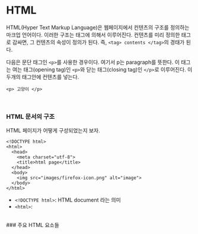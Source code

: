 # HTML


HTML(Hyper Text Markup Language)은 웹페이지에서 컨텐츠의 구조를 정의하는 마크업 언어이다. 이러한 구조는 태그에 의해서 이루어진다. 컨텐츠를 미리 정의한 태그로 감싸면, 그 컨텐츠의 속성이 정의가 된다. 즉, `<tag> contents </tag>`의 경태가 된다.


다음은 문단 태그인 `<p>`를 사용한 경우이다. 여기서 p는 paragraph를 뜻한다. 이 태그는 여는 태그(opening tag)인 `<p>`와 닫는 태그(closing tag)인 `</p>`로 이루어진다. 이 두개의 태그안에 컨텐츠를 넣는다. 

```
<p> 고양이 </p>
```


<br/>

### HTML 문서의 구조

HTML 페이지가 어떻게 구성되었는지 보자.

```
<!DOCTYPE html>
<html>
  <head>
    <meta charset="utf-8">
    <title>html page</title>
  </head>
  <body>
    <img src="images/firefox-icon.png" alt="image">
  </body>
</html>
```

- `<!DOCTYPE html>`: HTML document 라는 의미
- `<html>`: 



<br/>
### 주요 HTML 요소들


